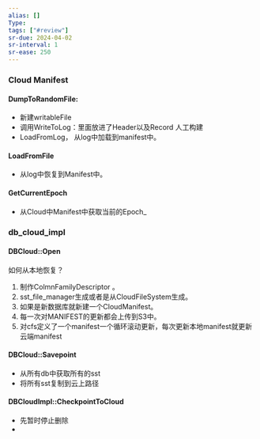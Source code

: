 ```yaml
---
alias: []
Type: 
tags: ["#review"]
sr-due: 2024-04-02
sr-interval: 1
sr-ease: 250
---
```

### Cloud Manifest
#### DumpToRandomFile:
- 新建writableFile
- 调用WriteToLog：里面放进了Header以及Record 人工构建
- LoadFromLog， 从log中加载到manifest中。
#### LoadFromFile
- 从log中恢复到Manifest中。
#### GetCurrentEpoch
- 从Cloud中Manifest中获取当前的Epoch_


### db_cloud_impl
#### DBCloud::Open
如何从本地恢复？
1. 制作ColmnFamilyDescriptor 。
2. sst_file_manager生成或者是从CloudFileSystem生成。
3. 如果是新数据库就新建一个CloudManifest。
4. 每一次对MANIFEST的更新都会上传到S3中。
5. 对cfs定义了一个manifest一个循环滚动更新，每次更新本地manifest就更新云端manifest
#### DBCloud::Savepoint
- 从所有db中获取所有的sst
- 将所有sst复制到云上路径
#### DBCloudImpl::CheckpointToCloud
- 先暂时停止删除
- 
